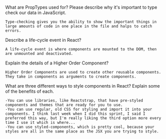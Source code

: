  What are PropTypes used for? Please describe why it's important to type check our data in JavaScript.

    Type-checking gives you the ability to show the important things in large amounts of code in one place in the file and halps to catch errors.


 Describe a life-cycle event in React?

    A life-cycle event is where components are mounted to the DOM, then are unmounted and deactivated.


 Explain the details of a Higher Order Component?

    Higher Order Components are used to create other reusable components. They take in components as arguments to create components. 


 What are three different ways to style components in React? Explain some of the benefits of each.

    -You can use libraries, like Reactstrap, that have pre-styled components and themes that are ready for you to use.
    -You can use regular, old CSS for styling and import it into your components. I think last week when I did this sprint, I said I preferred this way, but I'm really liking the third option more every time I use it which is where...
    -You can use styled-components, which is pretty cool, because your styles are all in the same place as the JSX you are trying to style.